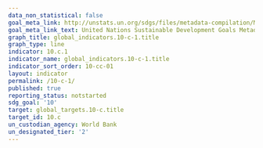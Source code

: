 ```yaml
---
data_non_statistical: false
goal_meta_link: http://unstats.un.org/sdgs/files/metadata-compilation/Metadata-Goal-10.pdf
goal_meta_link_text: United Nations Sustainable Development Goals Metadata (pdf 564kB)
graph_title: global_indicators.10-c-1.title
graph_type: line
indicator: 10.c.1
indicator_name: global_indicators.10-c-1.title
indicator_sort_order: 10-cc-01
layout: indicator
permalink: /10-c-1/
published: true
reporting_status: notstarted
sdg_goal: '10'
target: global_targets.10-c.title
target_id: 10.c
un_custodian_agency: World Bank
un_designated_tier: '2'
---
```

